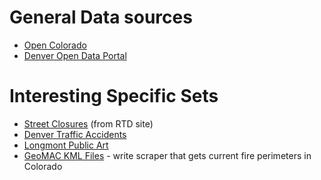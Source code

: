 # General Data sources
* [Open Colorado](http://data.opencolorado.org/)
* [Denver Open Data Portal](http://data.denvergov.org/)

# Interesting Specific Sets
* [Street Closures](http://www.rtd-fastracks.com/ep3_26) (from RTD site)
* [Denver Traffic Accidents](http://data.denvergov.org/dataset/city-and-county-of-denver-traffic-accidents)
* [Longmont Public Art](http://www.arcgis.com/home/item.html?id=28682e155f6e4078bdb09523d767e488)
* [GeoMAC KML Files](http://www.geomac.gov/asp-bin/GeomacKML/getKML.aspx) - write scraper that gets current fire perimeters in Colorado
